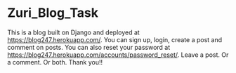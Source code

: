 # Zuri_Blog_Task
This is a blog built on Django and deployed at https://blog247.herokuapp.com/. 
You can sign up, login, create a post and comment on posts. 
You can also reset your password at https://blog247.herokuapp.com/accounts/password_reset/.
Leave a post. Or a comment. Or both.
Thank you!!
